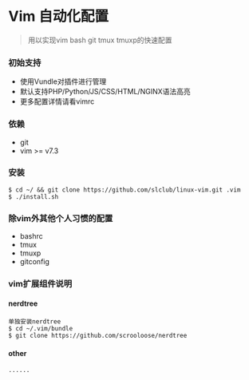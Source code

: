 Vim 自动化配置
===
> 用以实现vim bash git tmux tmuxp的快速配置

### 初始支持

* 使用Vundle对插件进行管理
* 默认支持PHP/Python/JS/CSS/HTML/NGINX语法高亮
* 更多配置详情请看vimrc

### 依赖

* git
* vim >= v7.3

### 安装
    $ cd ~/ && git clone https://github.com/slclub/linux-vim.git .vim
    $ ./install.sh
    
### 除vim外其他个人习惯的配置

* bashrc
* tmux
* tmuxp
* gitconfig

### vim扩展组件说明
#### nerdtree
    单独安装nerdtree
    $ cd ~/.vim/bundle
    $ git clone https://github.com/scrooloose/nerdtree

#### other
    ......
